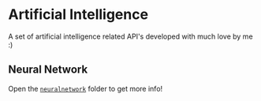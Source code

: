 # Artificial Intelligence
A set of artificial intelligence related API's developed with much love by me :)

## Neural Network
Open the [```neuralnetwork```](https://github.com/lucaspellegrinelli/ai/tree/master/neuralnetwork) folder to get more info!
